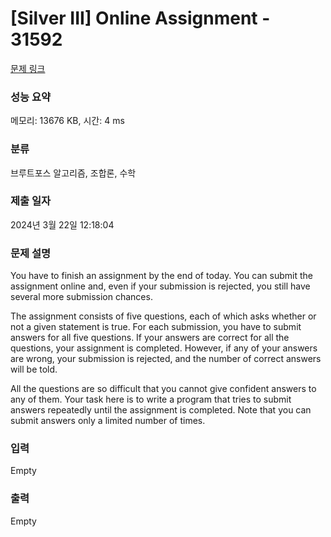 # [Silver III] Online Assignment - 31592 

[문제 링크](https://www.acmicpc.net/problem/31592) 

### 성능 요약

메모리: 13676 KB, 시간: 4 ms

### 분류

브루트포스 알고리즘, 조합론, 수학

### 제출 일자

2024년 3월 22일 12:18:04

### 문제 설명

<p>You have to finish an assignment by the end of today. You can submit the assignment online and, even if your submission is rejected, you still have several more submission chances.</p>

<p>The assignment consists of five questions, each of which asks whether or not a given statement is true. For each submission, you have to submit answers for all five questions. If your answers are correct for all the questions, your assignment is completed. However, if any of your answers are wrong, your submission is rejected, and the number of correct answers will be told.</p>

<p>All the questions are so difficult that you cannot give confident answers to any of them. Your task here is to write a program that tries to submit answers repeatedly until the assignment is completed. Note that you can submit answers only a limited number of times.</p>

### 입력 

 Empty

### 출력 

 Empty

